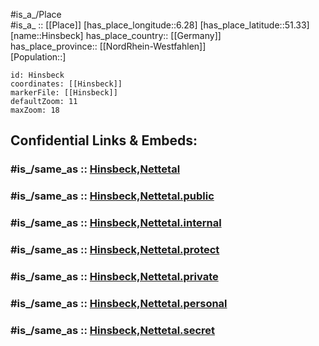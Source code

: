 ﻿---
confidential: public
isDeleted: false
location:
- 51.33
- 6.28
mapmarker: city
mapzoom:
- 7
- 12
SpocWebEntityId: 30948
tags:
- geo/City
type: City
---

#is_a_/Place  
#is_a_ :: [[Place]] 
[has_place_longitude::6.28] 
[has_place_latitude::51.33] 
[name::Hinsbeck] 
has_place_country:: [[Germany]]  
has_place_province:: [[NordRhein-Westfahlen]]  
[Population::] 



```leaflet
id: Hinsbeck
coordinates: [[Hinsbeck]] 
markerFile: [[Hinsbeck]] 
defaultZoom: 11 
maxZoom: 18
```


## Confidential Links & Embeds: 

### #is_/same_as :: [Hinsbeck,Nettetal](/_Standards/Earth/Continent/Europe/Europe~Central/Germany/Germany~West/Nordrhein-Westfalen/counties~NW/Viersen/cities~Viersen/Nettetal/Hinsbeck,Nettetal.md) 

### #is_/same_as :: [Hinsbeck,Nettetal.public](/_public/Earth/Continent/Europe/Europe~Central/Germany/Germany~West/Nordrhein-Westfalen/counties~NW/Viersen/cities~Viersen/Nettetal/Hinsbeck,Nettetal.public.md) 

### #is_/same_as :: [Hinsbeck,Nettetal.internal](/_internal/Earth/Continent/Europe/Europe~Central/Germany/Germany~West/Nordrhein-Westfalen/counties~NW/Viersen/cities~Viersen/Nettetal/Hinsbeck,Nettetal.internal.md) 

### #is_/same_as :: [Hinsbeck,Nettetal.protect](/_protect/Earth/Continent/Europe/Europe~Central/Germany/Germany~West/Nordrhein-Westfalen/counties~NW/Viersen/cities~Viersen/Nettetal/Hinsbeck,Nettetal.protect.md) 

### #is_/same_as :: [Hinsbeck,Nettetal.private](/_private/Earth/Continent/Europe/Europe~Central/Germany/Germany~West/Nordrhein-Westfalen/counties~NW/Viersen/cities~Viersen/Nettetal/Hinsbeck,Nettetal.private.md) 

### #is_/same_as :: [Hinsbeck,Nettetal.personal](/_personal/Earth/Continent/Europe/Europe~Central/Germany/Germany~West/Nordrhein-Westfalen/counties~NW/Viersen/cities~Viersen/Nettetal/Hinsbeck,Nettetal.personal.md) 

### #is_/same_as :: [Hinsbeck,Nettetal.secret](/_secret/Earth/Continent/Europe/Europe~Central/Germany/Germany~West/Nordrhein-Westfalen/counties~NW/Viersen/cities~Viersen/Nettetal/Hinsbeck,Nettetal.secret.md)

